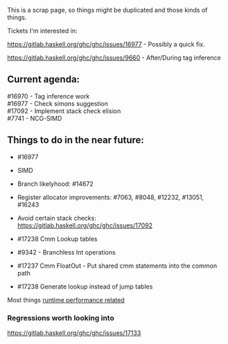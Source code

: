 This is a scrap page, so things might be duplicated and those kinds of things.

Tickets I'm interested in:

https://gitlab.haskell.org/ghc/ghc/issues/16977 - Possibly a quick fix.

https://gitlab.haskell.org/ghc/ghc/issues/9660 - After/During tag inference



## Current agenda:

#16970 - Tag inference work  
#16977 - Check simons suggestion  
#17092 - Implement stack check elision  
#7741 - NCG-SIMD  

## Things to do in the near future:

* #16977
* SIMD
* Branch likelyhood: #14672
* Register allocator improvements: #7063, #8048, #12232, #13051, #16243
* Avoid certain stack checks: https://gitlab.haskell.org/ghc/ghc/issues/17092

* #17238 Cmm Lookup tables
* #9342 - Branchless Int operations
* #17237 Cmm FloatOut - Put shared cmm statements into the common path
* #17238 Generate lookup instead of jump tables


Most things [runtime performance related](https://gitlab.haskell.org/ghc/ghc/issues?scope=all&utf8=%E2%9C%93&state=opened&label_name[]=runtime%20perf)

### Regressions worth looking into

https://gitlab.haskell.org/ghc/ghc/issues/17133